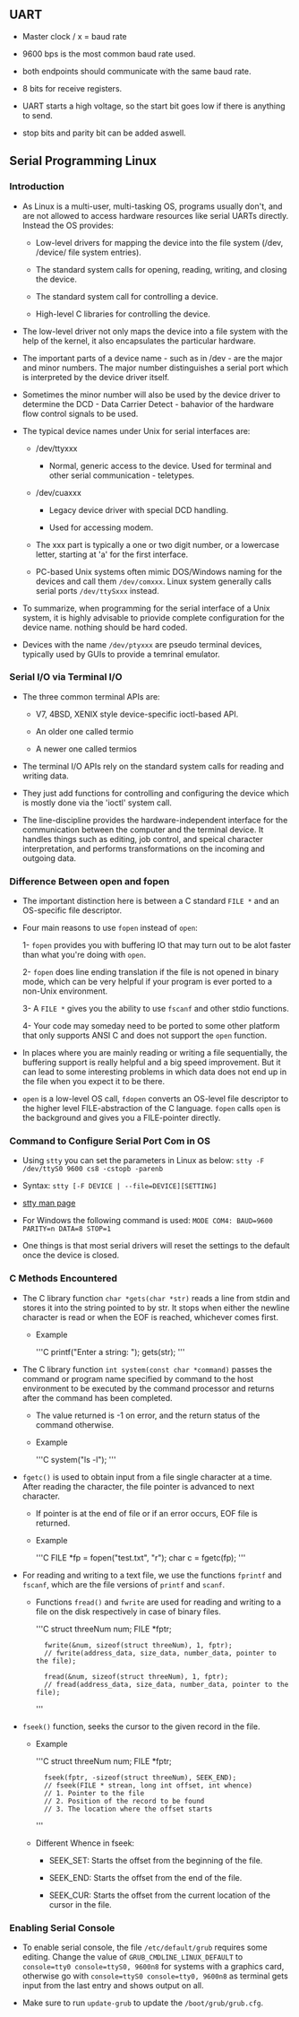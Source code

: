 ## **UART**

* Master clock / x = baud rate

* 9600 bps is the most common baud rate used.

* both endpoints should communicate with the same baud rate.

* 8 bits for receive registers.

* UART starts a high voltage, so the start bit goes low if there 
is anything to send.

* stop bits and parity bit can be added aswell.

## **Serial Programming Linux**

### **Introduction**

* As Linux is a multi-user, multi-tasking OS, programs usually 
don't, and are not allowed to access hardware resources like 
serial UARTs directly. Instead the OS provides:

    - Low-level drivers for mapping the device into the file system
    (/dev, /device/ file system entries).

    - The standard system calls for opening, reading, writing, and 
    closing the device.

    - The standard system call for controlling a device.

    - High-level C libraries for controlling the device.

* The low-level driver not only maps the device into a file system 
with the help of the kernel, it also encapsulates the particular 
hardware.

* The important parts of a device name - such as in /dev - are the 
major and minor numbers. The major number distinguishes a serial 
port which is interpreted by the device driver itself.

* Sometimes the minor number will also be used by the device driver
to determine the DCD - Data Carrier Detect - bahavior of the 
hardware flow control signals to be used.

* The typical device names under Unix for serial interfaces are:

    - /dev/ttyxxx

        * Normal, generic access to the device. Used for terminal
        and other serial communication - teletypes.

    - /dev/cuaxxx

        * Legacy device driver with special DCD handling.

        * Used for accessing modem.

    * The xxx part is typically a one or two digit number, or a 
    lowercase letter, starting at 'a' for the first interface.

    * PC-based Unix systems often mimic DOS/Windows naming for the 
    devices and call them `/dev/comxxx`. Linux system generally 
    calls serial ports `/dev/ttySxxx` instead.

* To summarize, when programming for the serial interface of a Unix
system, it is highly advisable to priovide complete configuration 
for the device name. nothing should be hard coded.

* Devices with the name `/dev/ptyxxx` are pseudo terminal devices, 
typically used by GUIs to provide a temrinal emulator.

### **Serial I/O via Terminal I/O**

* The three common terminal APIs are:

    - V7, 4BSD, XENIX style device-specific ioctl-based API.

    - An older one called termio

    - A newer one called termios

* The terminal I/O APIs rely on the standard system calls for 
reading and writing data. 

* They just add functions for controlling and configuring the 
device which is mostly done via the 'ioctl' system call.

* The line-discipline provides the hardware-independent interface 
for the communication between the computer and the terminal device.
It handles things such as editing, job control, and speical 
character interpretation, and performs transformations on the 
incoming and outgoing data.

### **Difference Between open and fopen** 

* The important distinction here is between a C standard `FILE *`
and an OS-specific file descriptor.

* Four main reasons to use `fopen` instead of `open`:

    1- `fopen` provides you with buffering IO that may turn out to 
    be alot faster than what you're doing with `open`.

    2- `fopen` does line ending translation if the file is not 
    opened in binary mode, which can be very helpful if your 
    program is ever ported to a non-Unix environment.

    3- A `FILE *` gives you the ability to use `fscanf` and other 
    stdio functions.

    4- Your code may someday need to be ported to some other 
    platform that only supports ANSI C and does not support the 
    `open` function.

* In places where you are mainly reading or writing a file 
sequentially, the buffering support is really helpful and a big 
speed improvement. But it can lead to some interesting problems in
which data does not end up in the file when you expect it to be 
there.

* `open` is a low-level OS call, `fdopen` converts an OS-level 
file descriptor to the higher level FILE-abstraction of the C 
language. `fopen` calls `open` is the background and gives you a 
FILE-pointer directly.

### **Command to Configure Serial Port Com in OS**

* Using `stty` you can set the parameters in Linux as below:
`stty -F /dev/ttyS0 9600 cs8 -cstopb -parenb`

* Syntax: `stty [-F DEVICE | --file=DEVICE][SETTING]`

* [stty man page](https://linux.die.net/man/1/stty)

* For Windows the following command is used:
`MODE COM4: BAUD=9600 PARITY=n DATA=8 STOP=1`

* One things is that most serial drivers will reset the settings
to the default once the device is closed.

### **C Methods Encountered**

* The C library function `char *gets(char *str)` reads a line from 
  stdin and stores it into the string pointed to by str. It stops 
  when either the newline character is read or when the EOF is 
  reached, whichever comes first.

    * Example

        '''C
            printf("Enter a string: ");
            gets(str);
        '''

* The C library function `int system(const char *command)` passes 
  the command or program name specified by command to the host 
  environment to be executed by the command processor and returns 
  after the command has been completed.

    * The value returned is -1 on error, and the return status of 
    the command otherwise.

    * Example

        '''C
            system("ls -l");
        '''

* `fgetc()` is used to obtain input from a file single character 
  at a time. After reading the character, the file pointer is 
  advanced to next character.

    * If pointer is at the end of file or if an error occurs, EOF 
    file is returned.

    * Example

        '''C
            FILE *fp = fopen("test.txt", "r");
            char c = fgetc(fp);
        '''

* For reading and writing to a text file, we use the functions 
  `fprintf` and `fscanf`, which are the file versions of `printf` 
  and  `scanf`.

    * Functions `fread()` and `fwrite` are used for reading and 
    writing to a file on the disk respectively in case of binary 
    files.

        '''C
            struct threeNum num;
            FILE *fptr;

            fwrite(&num, sizeof(struct threeNum), 1, fptr);
            // fwrite(address_data, size_data, number_data, pointer to the file);

            fread(&num, sizeof(struct threeNum), 1, fptr);
            // fread(address_data, size_data, number_data, pointer to the file);
        '''

* `fseek()` function, seeks the cursor to the given record in the
  file.

    * Example

        '''C
            struct threeNum num;
            FILE *fptr;

            fseek(fptr, -sizeof(struct threeNum), SEEK_END);
            // fseek(FILE * strean, long int offset, int whence)
            // 1. Pointer to the file
            // 2. Position of the record to be found
            // 3. The location where the offset starts
        '''

    * Different Whence in fseek:

        - SEEK_SET: Starts the offset from the beginning of the 
        file.

        - SEEK_END: Starts the offset from the end of the file.

        - SEEK_CUR: Starts the offset from the current location of 
        the cursor in the file.

### **Enabling Serial Console**

* To enable serial console, the file `/etc/default/grub` requires 
some editing. Change the value of `GRUB_CMDLINE_LINUX_DEFAULT` to 
`console=tty0 console=ttyS0, 9600n8` for systems with a graphics
card, otherwise go with `console=ttyS0 console=tty0, 9600n8` as 
terminal gets input from the last entry and shows output on all.

* Make sure to run `update-grub` to update the `/boot/grub/grub.cfg`.

